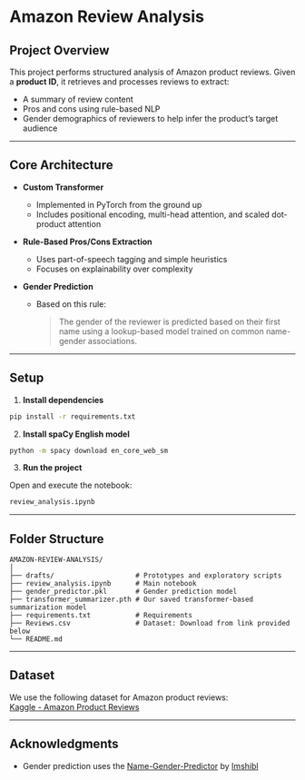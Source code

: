 # Amazon Review Analysis

## Project Overview

This project performs structured analysis of Amazon product reviews. Given a **product ID**, it retrieves and processes reviews to extract:

-   A summary of review content
-   Pros and cons using rule-based NLP
-   Gender demographics of reviewers to help infer the product’s target audience

---

## Core Architecture

-   **Custom Transformer**

    -   Implemented in PyTorch from the ground up
    -   Includes positional encoding, multi-head attention, and scaled dot-product attention

-   **Rule-Based Pros/Cons Extraction**

    -   Uses part-of-speech tagging and simple heuristics
    -   Focuses on explainability over complexity

-   **Gender Prediction**
    -   Based on this rule:
        > The gender of the reviewer is predicted based on their first name using a lookup-based model trained on common name-gender associations.

---

## Setup

1. **Install dependencies**

```bash
pip install -r requirements.txt
```

2. **Install spaCy English model**

```bash
python -m spacy download en_core_web_sm
```

3. **Run the project**

Open and execute the notebook:

```bash
review_analysis.ipynb
```

---

## Folder Structure

```
AMAZON-REVIEW-ANALYSIS/
│
├── drafts/                    # Prototypes and exploratory scripts
├── review_analysis.ipynb      # Main notebook
├── gender_predictor.pkl       # Gender prediction model
├── transformer_summarizer.pth # Our saved transformer-based summarization model
├── requirements.txt           # Requirements
├── Reviews.csv                # Dataset: Download from link provided below
└── README.md
```

---

## Dataset

We use the following dataset for Amazon product reviews:  
[Kaggle - Amazon Product Reviews](https://www.kaggle.com/datasets/arhamrumi/amazon-product-reviews)

---

## Acknowledgments

-   Gender prediction uses the [Name-Gender-Predictor](https://github.com/imshibl/Name-Gender-Predictor) by [Imshibl](https://github.com/imshibl)
